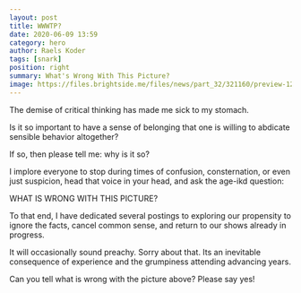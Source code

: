 ```yaml
---
layout: post
title: WWWTP?
date: 2020-06-09 13:59
category: hero
author: Raels Koder
tags: [snark]
position: right
summary: What's Wrong With This Picture?
image: https://files.brightside.me/files/news/part_32/321160/preview-12581210-1200x630-99-1490780075.jpg
---
```


The demise of critical thinking has made me sick to my stomach.
<p/>

Is it so important to have a sense of belonging that one is willing to abdicate sensible behavior altogether?
<p/>

If so, then please tell me:  why is it so?
<p/>

I implore everyone to stop during times of confusion, consternation, or even just suspicion, head that voice in your head, and ask the age-ikd question:  
<p/>
<p/>
WHAT IS WRONG WITH THIS PICTURE?
<p/>
To that end, I have dedicated several postings to exploring our propensity to ignore the facts, cancel common sense, and return to our shows already in progress.  

It will occasionally sound preachy.  Sorry about that.  Its an inevitable consequence of experience and the grumpiness attending advancing years.

Can you tell what is wrong with the picture above?  Please say yes!